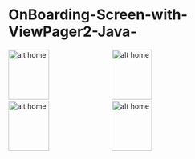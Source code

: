 # OnBoarding-Screen-with-ViewPager2-Java-
<img src="https://user-images.githubusercontent.com/68494371/212490742-f2e8a850-8b81-4592-8e3e-dc6971c04171.png" alt="alt home" style="width:40%;height:100">
<img src="https://user-images.githubusercontent.com/68494371/212490737-7555383e-7c09-41fa-8198-5072595c25f9.png" alt="alt home" style="width:40%;height:100">
<img src="https://user-images.githubusercontent.com/68494371/212490740-641a9d1c-34c9-4ead-9f47-c267c06eca09.png" alt="alt home" style="width:40%;height:100">
<img src="https://user-images.githubusercontent.com/68494371/212490748-68c0f7d2-c138-4da5-b7b3-0b88bc8b348f.png" alt="alt home" style="width:40%;height:100">
